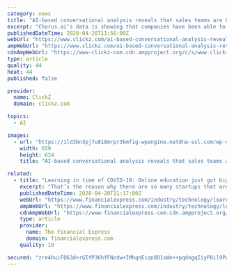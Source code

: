 ```yaml
---
category: news
title: "AI-based conversational analysis reveals that sales teams are holding steady in spite of COVID-19"
excerpt: "Chorus.ai’s data is showing that companies have been able to maintain sales. In fact, in many verticals such as the collaboration space, sales are up about 30% versus baseline and they’re up over 70% compared to pre-COVID-19 levels. Another key data point—over 60% of all calls start with a COVID-19 reference led by the sales rep."
publishedDateTime: 2020-04-20T11:56:00Z
webUrl: "https://www.clickz.com/ai-based-conversational-analysis-reveals-that-sales-teams-are-holding-steady-in-spite-of-covid-19/261221/"
ampWebUrl: "https://www.clickz.com/ai-based-conversational-analysis-reveals-that-sales-teams-are-holding-steady-in-spite-of-covid-19/261221/amp/"
cdnAmpWebUrl: "https://www-clickz-com.cdn.ampproject.org/c/s/www.clickz.com/ai-based-conversational-analysis-reveals-that-sales-teams-are-holding-steady-in-spite-of-covid-19/261221/amp/"
type: article
quality: 44
heat: 44
published: false

provider:
  name: ClickZ
  domain: clickz.com

topics:
  - AI

images:
  - url: "https://1ld3bn3pj7u818mrpr3kmfig-wpengine.netdna-ssl.com/wp-content/uploads/2020/04/041320a.jpg"
    width: 659
    height: 624
    title: "AI-based conversational analysis reveals that sales teams are holding steady in spite of COVID-19"

related:
  - title: "Learning in time of COVID-19: Online education just got bigger, here’s how Amazon Web Services is making it better"
    excerpt: "That’s the reason why there are so many startups that are building on AWS. It’s really that easy to get started. When startups start thinking about the next level, and if they want to specialize, say in artificial intelligence and machine learning, with offerings like Amazon SageMaker, they can get started on machine learning without even k ..."
    publishedDateTime: 2020-04-20T11:17:00Z
    webUrl: "https://www.financialexpress.com/industry/technology/learning-in-time-of-covid-19-online-education-just-got-bigger-heres-how-amazon-web-services-is-making-it-better/1934188/"
    ampWebUrl: "https://www.financialexpress.com/industry/technology/learning-in-time-of-covid-19-online-education-just-got-bigger-heres-how-amazon-web-services-is-making-it-better/1934188/lite/"
    cdnAmpWebUrl: "https://www-financialexpress-com.cdn.ampproject.org/c/s/www.financialexpress.com/industry/technology/learning-in-time-of-covid-19-online-education-just-got-bigger-heres-how-amazon-web-services-is-making-it-better/1934188/lite/"
    type: article
    provider:
      name: The Financial Express
      domain: financialexpress.com
    quality: 19

secured: "zre4huiFQ63d+rGIfP36hfFNcdw+IMhqnEiqn8D1xWn++pqdngqIiyP8il9PeOju23UQhfpAkUS7dZnhEp8HwbdurotgVKybXwtAgOK42mI8sYR0o/Go217LPjGZjHAicKT935KLsvVKFKvviqd3tKy3YWq8TDOU32areIp89TO766/bQ3d9KNAzztyGg4IWlEyUgVrg8WGlvFiOTxGzbLlmPshZMQentotu4y9tUKog359Ct9gHC7bskTu+KiR9KXA3jyUStDfNc/cPACyV/Cyi0VYJWomLYqGSmuYc2qhj/rTdcq4ERx7GYKgvwYqW;L08PDuPJPJjaKBA90MFhFw=="
---
```


